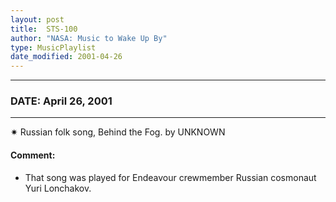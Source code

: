 ```yaml
---
layout: post
title:  STS-100
author: "NASA: Music to Wake Up By"
type: MusicPlaylist
date_modified: 2001-04-26
---
```


----
### DATE: April 26, 2001
----
✷ Russian folk song, Behind the Fog. by UNKNOWN

#### Comment:
* That song was played for Endeavour crewmember Russian cosmonaut Yuri Lonchakov.
